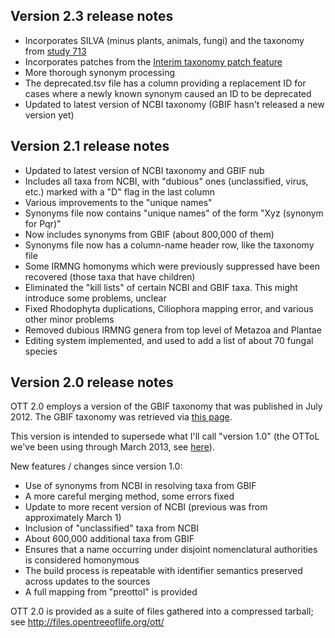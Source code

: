## Version 2.3 release notes

* Incorporates SILVA (minus plants, animals, fungi) and the taxonomy from 
  [study 713](http://reelab.net/phylografter/study/view/713)
* Incorporates patches from the [Interim taxonomy patch feature](Interim-taxonomy-file-format.md)
* More thorough synonym processing
* The deprecated.tsv file has a column providing a replacement ID for cases 
  where a newly known synonym caused an ID to be deprecated
* Updated to latest version of NCBI taxonomy (GBIF hasn't released a new version yet)

## Version 2.1 release notes

* Updated to latest version of NCBI taxonomy and GBIF nub
* Includes all taxa from NCBI, with "dubious" ones (unclassified, virus, etc.)
  marked with a "D" flag in the last column
* Various improvements to the "unique names"
* Synonyms file now contains "unique names" of the form "Xyz (synonym for Pqr)"
* Now includes synonyms from GBIF (about 800,000 of them)
* Synonyms file now has a column-name header row, like the taxonomy file
* Some IRMNG homonyms which were previously suppressed have been recovered (those taxa that have children)
* Eliminated the "kill lists" of certain NCBI and GBIF taxa. This might introduce some problems, unclear
* Fixed Rhodophyta duplications, Ciliophora mapping error, and various other minor problems
* Removed dubious IRMNG genera from top level of Metazoa and Plantae
* Editing system implemented, and used to add a list of about 70 fungal species

## Version 2.0 release notes

OTT 2.0 employs a version of the GBIF taxonomy that was published in July 2012.
The GBIF taxonomy was retrieved via [this page](http://ecat-dev.gbif.org/about/nub/).

This version is intended to supersede what I'll call "version 1.0" (the OTToL we've been using through March 2013, see [here](https://github.com/OpenTreeOfLife/taxomachine/wiki/Loading-the-OTToL-working-taxonomy)).

New features / changes since version 1.0:

* Use of synonyms from NCBI in resolving taxa from GBIF
* A more careful merging method, some errors fixed
* Update to more recent version of NCBI (previous was from approximately March 1)
* Inclusion of "unclassified" taxa from NCBI
* About 600,000 additional taxa from GBIF
* Ensures that a name occurring under disjoint nomenclatural authorities is considered homonymous
* The build process is repeatable with identifier semantics preserved across updates to the sources
* A full mapping from "preottol" is provided

OTT 2.0 is provided as a suite of files gathered into a compressed 
tarball; see <http://files.opentreeoflife.org/ott/>
